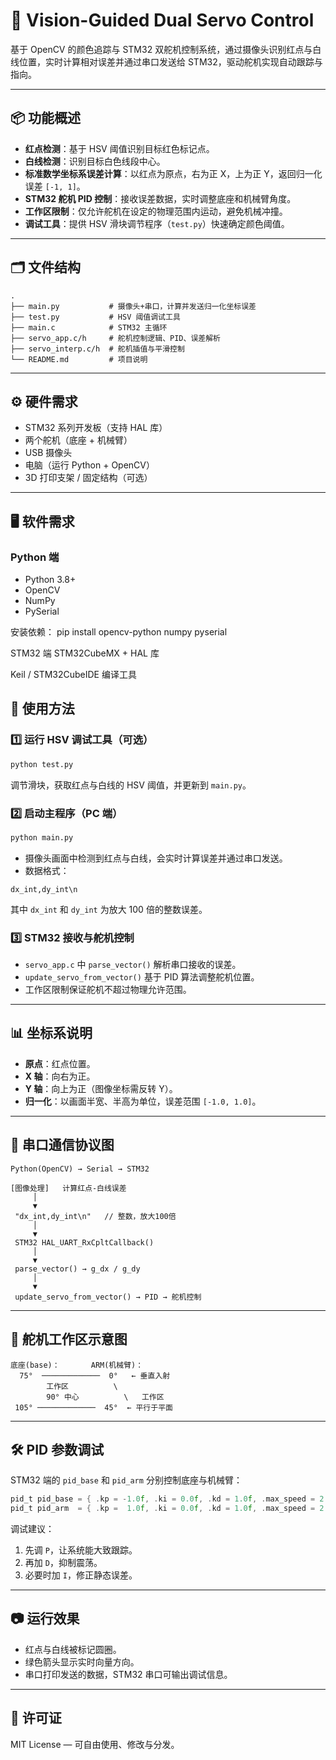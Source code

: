 # 🎯 Vision-Guided Dual Servo Control

基于 OpenCV 的颜色追踪与 STM32 双舵机控制系统，通过摄像头识别红点与白线位置，实时计算相对误差并通过串口发送给 STM32，驱动舵机实现自动跟踪与指向。

---

## 📦 功能概述
- **红点检测**：基于 HSV 阈值识别目标红色标记点。
- **白线检测**：识别目标白色线段中心。
- **标准数学坐标系误差计算**：以红点为原点，右为正 X，上为正 Y，返回归一化误差 `[-1, 1]`。
- **STM32 舵机 PID 控制**：接收误差数据，实时调整底座和机械臂角度。
- **工作区限制**：仅允许舵机在设定的物理范围内运动，避免机械冲撞。
- **调试工具**：提供 HSV 滑块调节程序（`test.py`）快速确定颜色阈值。

---

## 🗂 文件结构
```
.
├── main.py           # 摄像头+串口，计算并发送归一化坐标误差
├── test.py           # HSV 阈值调试工具
├── main.c            # STM32 主循环
├── servo_app.c/h     # 舵机控制逻辑、PID、误差解析
├── servo_interp.c/h  # 舵机插值与平滑控制
└── README.md         # 项目说明
```



---

## ⚙️ 硬件需求
- STM32 系列开发板（支持 HAL 库）
- 两个舵机（底座 + 机械臂）
- USB 摄像头
- 电脑（运行 Python + OpenCV）
- 3D 打印支架 / 固定结构（可选）

---

## 🖥 软件需求
### Python 端
- Python 3.8+
- OpenCV
- NumPy
- PySerial

安装依赖：
pip install opencv-python numpy pyserial

STM32 端
STM32CubeMX + HAL 库

Keil / STM32CubeIDE 编译工具

## 🚀 使用方法

### 1️⃣ 运行 HSV 调试工具（可选）
```bash
python test.py
```
调节滑块，获取红点与白线的 HSV 阈值，并更新到 `main.py`。

### 2️⃣ 启动主程序（PC 端）
```bash
python main.py
```
- 摄像头画面中检测到红点与白线，会实时计算误差并通过串口发送。
- 数据格式：
```
dx_int,dy_int\n
```
其中 `dx_int` 和 `dy_int` 为放大 100 倍的整数误差。

### 3️⃣ STM32 接收与舵机控制
- `servo_app.c` 中 `parse_vector()` 解析串口接收的误差。
- `update_servo_from_vector()` 基于 PID 算法调整舵机位置。
- 工作区限制保证舵机不超过物理允许范围。

---

## 📊 坐标系说明
- **原点**：红点位置。
- **X 轴**：向右为正。
- **Y 轴**：向上为正（图像坐标需反转 Y）。
- **归一化**：以画面半宽、半高为单位，误差范围 `[-1.0, 1.0]`。

---

## 🔌 串口通信协议图
```text
Python(OpenCV) → Serial → STM32

[图像处理]   计算红点-白线误差
     │
     ▼
 "dx_int,dy_int\n"   // 整数，放大100倍
     │
     ▼
 STM32 HAL_UART_RxCpltCallback()
     │
     ▼
 parse_vector() → g_dx / g_dy
     │
     ▼
 update_servo_from_vector() → PID → 舵机控制
```

---

## 📐 舵机工作区示意图
```text
底座(base)：       ARM(机械臂)：
  75°  ─────────────  0°   ← 垂直入射
        工作区          \
        90° 中心          \   工作区
 105° ─────────────  45°  ← 平行于平面
```

---

## 🛠 PID 参数调试
STM32 端的 `pid_base` 和 `pid_arm` 分别控制底座与机械臂：
```c
pid_t pid_base = { .kp = -1.0f, .ki = 0.0f, .kd = 1.0f, .max_speed = 2.0f };
pid_t pid_arm  = { .kp =  1.0f, .ki = 0.0f, .kd = 1.0f, .max_speed = 2.0f };
```
调试建议：
1. 先调 `P`，让系统能大致跟踪。
2. 再加 `D`，抑制震荡。
3. 必要时加 `I`，修正静态误差。

---

## 📷 运行效果
- 红点与白线被标记圆圈。
- 绿色箭头显示实时向量方向。
- 串口打印发送的数据，STM32 串口可输出调试信息。

---

## 📄 许可证
MIT License — 可自由使用、修改与分发。





